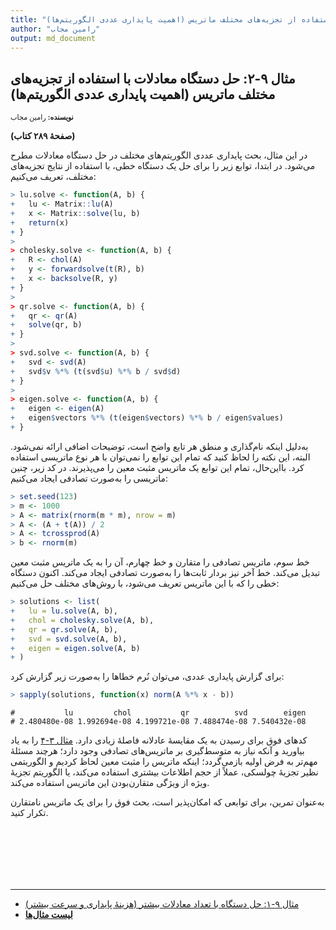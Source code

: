 ```yaml
---
title: "مثال ۹-۲: حل دستگاه معادلات با استفاده از تجزیه‌های مختلف ماتریس (اهمیت پایداری عددی الگوریتم‌ها)"
author: "رامین مجاب"
output: md_document
---
```

##  مثال ۹-۲: حل دستگاه معادلات با استفاده از تجزیه‌های مختلف ماتریس (اهمیت پایداری عددی الگوریتم‌ها)
<p style='font-size: 0.8em;'><b>نویسنده:</b> <span>رامین مجاب</span></p>

**(صفحهٔ ۲۸۹ کتاب)**

در این مثال، بحث پایداری عددی الگوریتم‌های مختلف در حل دستگاه معادلات مطرح می‌شود. در ابتدا، توابع زیر را برای حل یک دستگاه خطی، با استفاده از نتایج تجزیه‌های مختلف، تعریف می‌کنیم:

``` r
> lu.solve <- function(A, b) {
+   lu <- Matrix::lu(A)
+   x <- Matrix::solve(lu, b)
+   return(x)
+ }
> 
> cholesky.solve <- function(A, b) {
+   R <- chol(A)
+   y <- forwardsolve(t(R), b)
+   x <- backsolve(R, y)
+ }
> 
> qr.solve <- function(A, b) {
+   qr <- qr(A)
+   solve(qr, b)
+ }
> 
> svd.solve <- function(A, b) {
+   svd <- svd(A)
+   svd$v %*% (t(svd$u) %*% b / svd$d)
+ }
> 
> eigen.solve <- function(A, b) {
+   eigen <- eigen(A)
+   eigen$vectors %*% (t(eigen$vectors) %*% b / eigen$values)
+ }
```
به‌دلیل اینکه نام‌گذاری و منطق هر تابع واضح است، توضیحات اضافی ارائه نمی‌شود. البته، این نکته را لحاظ کنید که تمام این توابع را نمی‌توان با هر نوع ماتریسی استفاده کرد. بااین‌حال، تمام این توابع یک ماتریس مثبت معین را می‌پذیرند. در کد زیر، چنین ماتریسی را به‌صورت تصادفی ایجاد می‌کنیم:

``` r
> set.seed(123)
> m <- 1000
> A <- matrix(rnorm(m * m), nrow = m)
> A <- (A + t(A)) / 2
> A <- tcrossprod(A)
> b <- rnorm(m)
```
خط سوم، ماتریس تصادفی را متقارن و خط چهارم، آن را به یک ماتریس مثبت معین تبدیل می‌کند. خط آخر نیز بردار ثابت‌ها را به‌صورت تصادفی ایجاد می‌کند. اکنون دستگاه خطی را که با این ماتریس تعریف می‌شود، با روش‌های مختلف حل می‌کنیم:

``` r
> solutions <- list(
+   lu = lu.solve(A, b),
+   chol = cholesky.solve(A, b),
+   qr = qr.solve(A, b),
+   svd = svd.solve(A, b),
+   eigen = eigen.solve(A, b)
+ )
```

برای گزارش پایداری عددی، می‌توان نُرم خطاها را به‌صورت زیر گزارش کرد:

``` r
> sapply(solutions, function(x) norm(A %*% x - b))
```

```
#           lu         chol           qr          svd        eigen 
# 2.480480e-08 1.992694e-08 4.199721e-08 7.488474e-08 7.540432e-08
```
کدهای فوق برای رسیدن به یک مقایسهٔ عادلانه فاصلهٔ زیادی دارد. [مثال ۳-۴](matrix_book_fa_example3.4) را به یاد  بیاورید و آنکه نیاز به متوسط‌گیری بر ماتریس‌های تصادفی وجود دارد؛ هرچند مسئلهٔ مهم‌تر به فرض اولیه بازمی‌گردد؛ اینکه ماتریس را مثبت معین لحاظ کردیم و الگوریتمی نظیر تجزیهٔ چولسکی، عملاً از حجم اطلاعات بیشتری استفاده می‌کند، یا الگوریتم تجزیهٔ ویژه از ویژگی متقارن‌بودن این ماتریس استفاده می‌کند.

به‌عنوان تمرین، برای توابعی که امکان‌پذیر است، بحث فوق را برای یک ماتریس نامتقارن تکرار کنید.





<p style='margin-bottom:3cm;'></p><hr/>

- [مثال ۹-۱: حل دستگاه با تعداد معادلات بیشتر (هزینهٔ پایداری و سرعت بیشتر)](matrix_book_fa_example9.1.html)
- [<b>لیست مثال‌ها</b>](matrix_book_fa.html)
